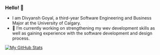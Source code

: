 ### Hello! 👋

<!--
**DG-20/DG-20** is a ✨ _special_ ✨ repository because its `README.md` (this file) appears on your GitHub profile.

Here are some ideas to get you started:

- 🔭 I’m currently working on strengthening my wev development skills to develop a personal portfolio!
- 🌱 I’m currently learning ...
- 👯 I’m looking to collaborate on ...
- 🤔 I’m looking for help with ...
- 💬 Ask me about ...
- 📫 How to reach me: ...
- 😄 Pronouns: ...
- ⚡ Fun fact: ...
-->

- I am Divyansh Goyal, a third-year Software Engineering and Business Major at the University of Calgary.
- 🔭 I’m currently working on strengthening my wev development skills as well as gaining experience with the software development and design process.

[![My GitHub Stats](https://github-readme-stats.vercel.app/api/?username=DG-20&count_private=true&theme=tokyonight&showicons=true)]()

